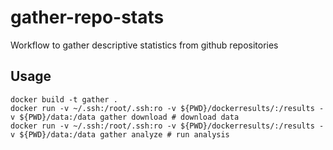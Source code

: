 # gather-repo-stats

Workflow to gather descriptive statistics from github repositories

## Usage

```shell
docker build -t gather .
docker run -v ~/.ssh:/root/.ssh:ro -v ${PWD}/dockerresults/:/results -v ${PWD}/data:/data gather download # download data
docker run -v ~/.ssh:/root/.ssh:ro -v ${PWD}/dockerresults/:/results -v ${PWD}/data:/data gather analyze # run analysis
```